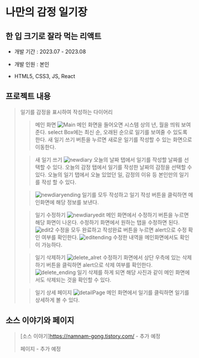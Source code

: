 # 나만의 감정 일기장
## 한 입 크기로 잘라 먹는 리액트
* 개발 기간 : 2023.07 - 2023.08

* 개발 인원 : 본인

* HTML5, CSS3, JS, React

## 프로젝트 내용
> 일기를 감정을 표시하여 작성하는 다이어리
>
>> 메인 화면
>> ![Main](https://github.com/17namK/My_Diary/assets/106642497/3e6c994a-0493-4c2e-a417-166356aa866a)
>> 메인 화면을 들어오면 시스템 상의 년, 월을 띄워 보여준다.
>> select Box에는 최신 순, 오래된 순으로 일기를 보여줄 수 있도록 한다.
>> 새 일기 쓰기 버튼을 누르면 새로운 일기를 작성할 수 있는 화면으로 이동한다.
> 
>> 새 일기 쓰기
>> ![newdiary](https://github.com/17namK/My_Diary/assets/106642497/d501cdb2-e3d8-434c-a00e-3e48769533ca)
>> 오늘의 날짜 탭에서 일기를 작성할 날짜를 선택할 수 있다.
>> 오늘의 감정 탭에서 일기를 작성한 날짜의 감정을 선택할 수 있다.
>> 오늘의 일기 탭에서 오늘 있었던 일, 감정의 이유 등 본인만의 일기를 작성 할 수 있다.
>
>> ![newdiaryending](https://github.com/17namK/My_Diary/assets/106642497/b2decc7b-d7db-4e5d-a61d-8d6148e9ad91)
>> 일기를 모두 작성하고 일기 작성 버튼을 클릭하면 메인화면에 해당 정보를 보낸다.
>
>> 일기 수정하기
>> ![newdiaryedit](https://github.com/17namK/My_Diary/assets/106642497/b8028de9-0ac5-4d1f-8177-ab349d66c37b)
>> 메인 화면에서 수정하기 버튼을 누르면 해당 화면이 나온다.
>> 수정하기 화면에서 원하는 탭을 수정하면 된다.
>> ![edit2](https://github.com/17namK/My_Diary/assets/106642497/7bf230c8-0f87-4ffc-b1e4-6cc0098841cf)
>> 수정을 모두 완료하고 작성완료 버튼을 누르면 alert으로 수정 확인 여부를 확인한다.
>> ![editending](https://github.com/17namK/My_Diary/assets/106642497/13508901-31ad-49f4-a567-a26e5f92f567)
>> 수정한 내역을 메인화면에서도 확인이 가능하다.
>
>> 일기 삭제하기
>> ![delete_alret](https://github.com/17namK/My_Diary/assets/106642497/a2ce9be6-2221-4531-83ef-fd0e1319c641)
>> 수정하기 화면에서 상단 우측에 있는 삭제하기 버튼을 클릭하면 alert으로 삭제 여부를 확인한다.
>> ![delete_ending](https://github.com/17namK/My_Diary/assets/106642497/296f9e03-7ab0-4e06-9f9a-f413d8bd29ad)
>> 일기 삭제를 하게 되면 해당 사진과 같이 메인 화면에서도 삭제되는 것을 확인할 수 있다.
>
>> 일기 상세 페이지
>> ![detailPage](https://github.com/17namK/My_Diary/assets/106642497/39fdd8e1-21a0-45ba-930a-001827c30fdf)
>> 메인 화면에서 일기를 클릭하면 일기를 상세하게 볼 수 있다.

## 소스 이야기와 페이지
> [소스 이야기]<https://namnam-gong.tistory.com/> - 추가 예정
> 
> 페이지 - 추가 예정
